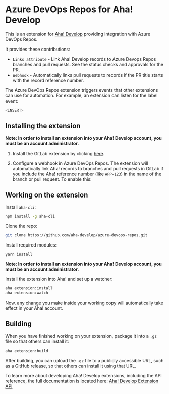 # Azure DevOps Repos for Aha! Develop

This is an extension for [Aha! Develop](https://www.aha.io/develop) providing integration with Azure DevOps Repos.

It provides these contributions:

- `Links attribute` - Link Aha! Develop records to Azure Devops Repos branches and pull requests. See the status checks and approvals for the PR.
- `Webhook` - Automatically links pull requests to records if the PR title starts with the record reference number.

The Azure DevOps Repos extension triggers events that other extensions can use for automation. For example, an extension can listen for the label event:

```js
<INSERT>
```

## Installing the extension

**Note: In order to install an extension into your Aha! Develop account, you must be an account administrator.**

1. Install the GitLab extension by clicking [here](https://secure.aha.io/settings/account/extensions/install?url=https%3A%2F%2Fsecure.aha.io%2Fextensions%2Faha-develop.azure-devops-repos.gz).

2. Configure a webhook in Azure DevOps Repos. The extension will automatically link Aha! records to branches and pull requests in GitLab if you include the Aha! reference number (like `APP-123`) in the name of the branch or pull request. To enable this:

  <UPDATE>
  
## Working on the extension

Install `aha-cli`:

```sh
npm install -g aha-cli
```

Clone the repo:

```sh
git clone https://github.com/aha-develop/azure-devops-repos.git
```

Install required modules:

```sh
yarn install
```

**Note: In order to install an extension into your Aha! Develop account, you must be an account administrator.**

Install the extension into Aha! and set up a watcher:

```sh
aha extension:install
aha extension:watch
```

Now, any change you make inside your working copy will automatically take effect in your Aha! account.

## Building

When you have finished working on your extension, package it into a `.gz` file so that others can install it:

```sh
aha extension:build
```

After building, you can upload the `.gz` file to a publicly accessible URL, such as a GitHub release, so that others can install it using that URL.

To learn more about developing Aha! Develop extensions, including the API reference, the full documentation is located here: [Aha! Develop Extension API](https://www.aha.io/support/develop/extensions)

